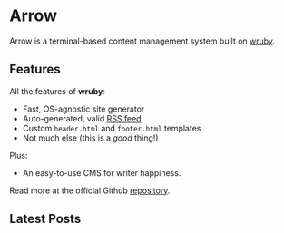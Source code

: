 # Arrow

Arrow is a terminal-based content management system 
built on [wruby](https://git.sr.ht/~bt/wruby).

## Features

All the features of **wruby**:

* Fast, OS-agnostic site generator
* Auto-generated, valid [RSS feed](/index.rss)
* Custom `header.html` and `footer.html` templates
* Not much else (this is a *good* thing!)

Plus:

* An easy-to-use CMS for writer happiness.

Read more at the official Github [repository](https://github.com/cspablocortez/Arrow).

## Latest Posts

[comment]: # (Your latest posts will be added here on build)
